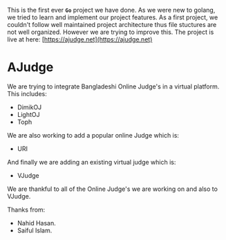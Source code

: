 This is the first ever **`Go`** project we have done. As we were new to golang, we tried to learn and implement our project features.
As a first project, we couldn't follow well maintained project architecture thus file stuctures are not well organized. However we are trying to improve this. The project is live at here: [https://ajudge.net](https://ajudge.net)

# AJudge
We are trying to integrate Bangladeshi Online Judge's in a virtual platform.
This includes:
- DimikOJ
- LightOJ 
- Toph

We are also working to add a popular online Judge which is:
- URI

And finally we are adding an existing virtual judge which is:
- VJudge

We are thankful to all of the Online Judge's we are working on and also to VJudge.

Thanks from:
- Nahid Hasan.
- Saiful Islam.